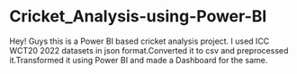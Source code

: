 # Cricket_Analysis-using-Power-BI
Hey! Guys this is a Power BI based cricket analysis project. I used ICC WCT20 2022 datasets in json format.Converted it to csv and preprocessed it.Transformed it using Power BI and made a Dashboard for the same.
